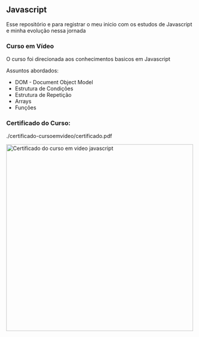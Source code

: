 ## Javascript
Esse repositório e para registrar o meu inicio com os estudos de Javascript e minha evolução nessa jornada

### Curso em Vídeo
O curso foi direcionada aos conhecimentos basicos em Javascript

Assuntos abordados:
* DOM - Document Object Model
* Estrutura de Condições
* Estrutura de Repetição
* Arrays
* Funções

### Certificado do Curso: 

./certificado-cursoemvideo/certificado.pdf

<img src="https://user-images.githubusercontent.com/28554097/235773792-86777839-4df0-40e0-828c-15322dad4730.png" alt="Certificado do curso em video javascript" width="500px"/>
